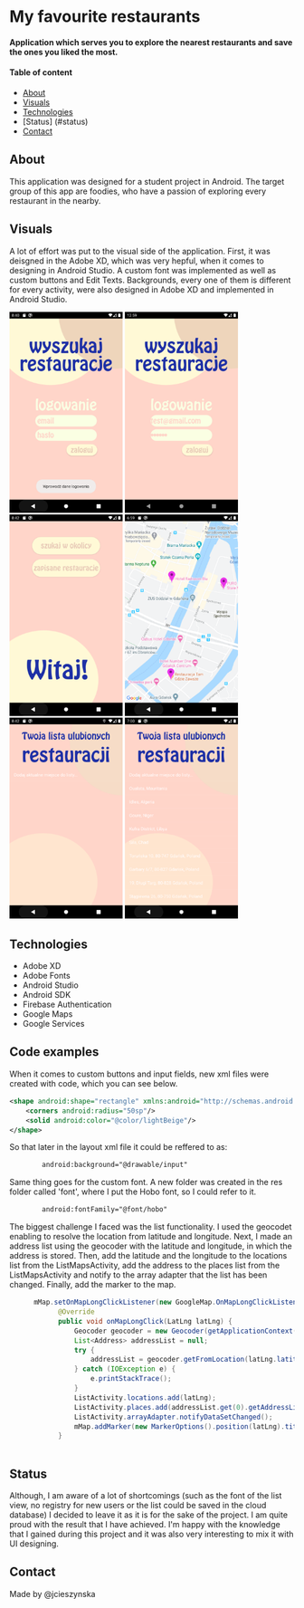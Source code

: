# My favourite restaurants 
#### Application which serves you to explore the nearest restaurants and save the ones you liked the most. 
#### Table of content
- [About](#about)
- [Visuals](#visuals)
- [Technologies](#technologies)
- [Status] (#status)
- [Contact](#contact)
## About
This application was designed for a student project in Android. The target group of this app are foodies, who have a passion of exploring every restaurant in the nearby. 
## Visuals
A lot of effort was put to the visual side of the application. First, it was deisgned in the Adobe XD, which was very hepful, when it comes to designing in Android Studio. A custom font was implemented as well as custom buttons and Edit Texts. Backgrounds, every one of them is different for every activity, were also designed in Adobe XD and implemented in Android Studio. 

<img src="/screenshots/alert.png" width="200px" /> <img src="/screenshots/logowanie.png" width="200px" /> <img src="/screenshots/hello.png" width="200px" /> <img src="/screenshots/mapa.png" width="200px" /> <img src="/screenshots/lista.png" width="200px" /> <img src="/screenshots/list.png" width="200px" />
## Technologies
* Adobe XD
* Adobe Fonts
* Android Studio 
* Android SDK
* Firebase Authentication
* Google Maps
* Google Services
## Code examples 
When it comes to custom buttons and input fields, new xml files were created with code, which you can see below. 
```xml
<shape android:shape="rectangle" xmlns:android="http://schemas.android.com/apk/res/android">
    <corners android:radius="50sp"/>
    <solid android:color="@color/lightBeige"/>
</shape>
```
So that later in the layout xml file it could be reffered to as:
```xml 
        android:background="@drawable/input"
```
Same thing goes for the custom font. A new folder was created in the res folder called 'font', where I put the Hobo font, so I could refer to it. 
```xml 
        android:fontFamily="@font/hobo"
```
The biggest challenge I faced was the list functionality. I used the geocodet enabling to resolve the location from latitude and longitude. Next, I made an address list using the geocoder with the latitude and longitude, in which the address is stored. Then, add the latitude and the longitude to the locations list from the ListMapsActivity, add the address to the places list from the ListMapsActivity and notify to the array adapter that the list has been changed. Finally, add the marker to the map.
```java
      mMap.setOnMapLongClickListener(new GoogleMap.OnMapLongClickListener() {
            @Override
            public void onMapLongClick(LatLng latLng) {
                Geocoder geocoder = new Geocoder(getApplicationContext(), Locale.getDefault());
                List<Address> addressList = null;
                try {
                    addressList = geocoder.getFromLocation(latLng.latitude, latLng.longitude, 1);
                } catch (IOException e) {
                    e.printStackTrace();
                }
                ListActivity.locations.add(latLng);
                ListActivity.places.add(addressList.get(0).getAddressLine(0));
                ListActivity.arrayAdapter.notifyDataSetChanged();
                mMap.addMarker(new MarkerOptions().position(latLng).title(addressList.get(0).getAddressLine(0)).icon(BitmapDescriptorFactory.defaultMarker(BitmapDescriptorFactory.HUE_MAGENTA)));
            }
    

 ```
 
 ## Status 
Although, I am aware of a lot of shortcomings (such as the font of the list view, no registry for new users or the list could be saved in the cloud database) I decided to leave it as it is for the sake of the project. I am quite proud with the result that I have achieved. I'm happy with the knowledge that I gained during this project and it was also very interesting to mix it with UI designing. 
 
 ## Contact 
 Made by @jcieszynska

